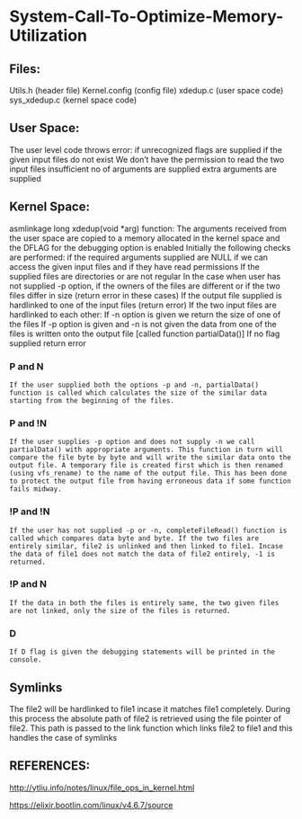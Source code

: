 # System-Call-To-Optimize-Memory-Utilization
## Files:
Utils.h (header file)
Kernel.config (config file)
xdedup.c (user space code)
sys_xdedup.c (kernel space code) 

## User Space:
The user level code throws error:
if unrecognized flags are supplied
if the given input files do not exist 
We don’t have the permission to read the two input files
insufficient no of arguments are supplied
extra arguments are supplied

## Kernel Space:
asmlinkage long xdedup(void *arg)  function:
The arguments received from the user space are  copied to a memory allocated in the kernel space and the DFLAG for the debugging option is enabled
Initially the following checks are performed:
if the required arguments supplied are NULL
if we can access the given input files and if they have read permissions
If the supplied files are directories or are not regular
In the case when user has not supplied -p option, if the owners of the files are different or if the two files differ in size (return error in these cases)
If the output file supplied is hardlinked to one of the input files (return error)
If the two input files are hardlinked to each other:
If -n option is given we return the size of one of the files
If -p option is given and -n is not given the data from one of the files is written onto the output file [called function partialData()]
If no flag supplied return error

### P and N
	If the user supplied both the options -p and -n, partialData() function is called which calculates the size of the similar data starting from the beginning of the files.

### P and !N
	If the user supplies -p option and does not supply -n we call partialData() with appropriate arguments. This function in turn will compare the file byte by byte and will write the similar data onto the output file. A temporary file is created first which is then renamed (using vfs_rename) to the name of the output file. This has been done to protect the output file from having erroneous data if some function fails midway. 

### !P and !N
	If the user has not supplied -p or -n, completeFileRead() function is called which compares data byte and byte. If the two files are entirely similar, file2 is unlinked and then linked to file1. Incase the data of file1 does not match the data of file2 entirely, -1 is returned.

### !P and N
	If the data in both the files is entirely same, the two given files are not linked, only the size of the files is returned.

### D
	If D flag is given the debugging statements will be printed in the console.

## Symlinks
The file2 will be hardlinked to file1 incase it matches file1 completely. During this process the absolute path of file2 is retrieved using the file pointer of file2. This path is passed to the link function which links file2 to file1 and this handles the case of symlinks

## REFERENCES:
http://ytliu.info/notes/linux/file_ops_in_kernel.html

https://elixir.bootlin.com/linux/v4.6.7/source
